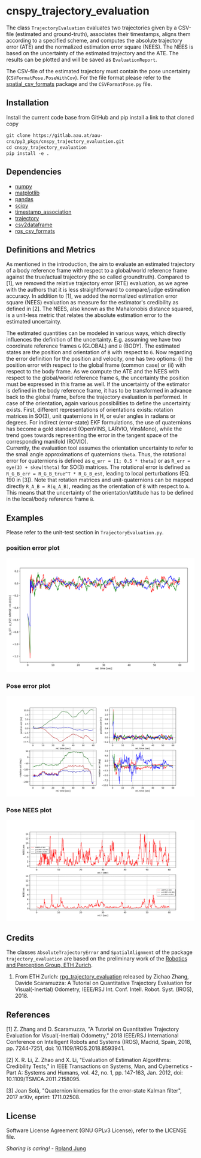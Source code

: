 # cnspy_trajectory_evaluation

The class `TrajectoryEvaluation` evaluates two trajectories given by a CSV-file (estimated and ground-truth), associates their timestamps, aligns them according to a specified scheme, and computes the absolute trajectory error (ATE) and the normalized estimation error square (NEES). The NEES is based on the uncertainty of the estimated trajectory and the ATE. 
The results can be plotted and will be saved as `EvaluationReport`.

The CSV-file of the estimated trajectory must contain the pose uncertainty (`CSVFormatPose.PoseWithCov`). For the file format please refer to the [spatial_csv_formats]() package and the `CSVFormatPose.py` file. 

## Installation

Install the current code base from GitHub and pip install a link to that cloned copy
```
git clone https://gitlab.aau.at/aau-cns/py3_pkgs/cnspy_trajectory_evaluation.git
cd cnspy_trajectory_evaluation
pip install -e .
```


## Dependencies

* [numpy]()
* [matplotlib]()
* [pandas]()
* [scipy]()
* [timestamp_association]()
* [trajectory]()
* [csv2dataframe]()
* [ros_csv_formats]()

## Definitions and Metrics

As mentioned in the introduction, the aim to evaluate an estimated trajectory of a body reference frame with respect to a global/world reference frame against the true/actual trajectory (the so called groundtruth). Compared to [1], we removed the relative trajectory error (RTE) evaluation, as we agree with the authors that it is less straightforward to compare/judge estimation accuracy. In addition to [1], we added the normalized estimation error square (NEES) evaluation as measure for the estimator's credibility as defined in [2]. The NEES, also known as the Mahalonobis distance squared, is a unit-less metric that relates the absolute estimation error to the estimated uncertainty.  

The estimated quantities can be modeled in various ways, which directly influences the definition of the uncertainty. E.g. assuming we have two coordinate reference frames `G` (GLOBAL) and `B` (BODY). The estimated states are the position and orientation of `B` with respect to `G`. Now regarding the error definition for the position and velocity, one has two options: (i) the position error with respect to the global frame (common case) or (ii) with respect to the body frame. 
As we compute the ATE and the NEES with respect to the global/world reference frame `G`, the uncertainty the position must be expressed in this frame as well. If the uncertainty of the estimator is defined in the body reference frame, it has to be transformed in advance back to the global frame, before the trajectory evaluation is performed. 
In case of the orientation, again various possibilities to define the uncertainty exists. 
First, different representations of orientations exists: rotation matrices in SO(3), unit quaternions in H, or euler angles in radians or degrees. For indirect (error-state) EKF formulations, the use of quaternions has become a gold standard (OpenVINS, LARVIO, VinsMono), while the trend goes towards representing the error in the tangent space of the corresponding manifold (ROVIO).  
Currently, the evaluation tool assumes the orientation uncertainty to refer to the small angle approximations of quaternions `theta`.
Thus, the rotational error for quaternions is defined as `q_err = [1; 0.5 * theta]` or as `R_err = eye(3) + skew(theta)` for SO(3) matrices.
The rotational error is defined as `R_G_B_err = R_G_B_true^T * R_G_B_est`, leading to local perturbations (EQ. 190 in [3]). Note that rotation matrices and unit-quaternions can be mapped directly `R_A_B = R(q_A_B)`, reading as the orientation of `B` with respect to `A`. This means that the uncertainty of the orientation/attitude has to be defined in the local/body reference frame `B`.

## Examples

Please refer to the unit-test section in `TrajectoryEvaluation.py`.

### position error plot

![p_ARMSE](./doc/p_ARMSE.png "folder structure")

### Pose error plot

![pose-err-plot](./doc/pose-err-plot.png "folder structure")

### Pose NEES plot

![pose-nees](./doc/pose-nees.png "folder structure")

## Credits

The classes `AbsoluteTrajectoryError` and `SpatialAlignment` of the  package `trajectory_evaluation` are based on the preliminary work of the  [Robotics and Perception Group, ETH Zurich](http://rpg.ifi.uzh.ch/index.html).


1) From ETH Zurich: [rpg_trajectory_evaluation](https://github.com/uzh-rpg/rpg_trajectory_evaluation) released by Zichao Zhang, Davide Scaramuzza: A Tutorial on Quantitative Trajectory Evaluation for Visual(-Inertial) Odometry, IEEE/RSJ Int. Conf. Intell. Robot. Syst. (IROS), 2018.

## References

[1] Z. Zhang and D. Scaramuzza, "A Tutorial on Quantitative Trajectory Evaluation for Visual(-Inertial) Odometry," 2018 IEEE/RSJ International Conference on Intelligent Robots and Systems (IROS), Madrid, Spain, 2018, pp. 7244-7251, doi: 10.1109/IROS.2018.8593941.

[2] X. R. Li, Z. Zhao and X. Li, "Evaluation of Estimation Algorithms: Credibility Tests," in IEEE Transactions on Systems, Man, and Cybernetics - Part A: Systems and Humans, vol. 42, no. 1, pp. 147-163, Jan. 2012, doi: 10.1109/TSMCA.2011.2158095.

[3] Joan Solà, "Quaternion kinematics for the error-state Kalman filter", 2017 arXiv, eprint: 1711.02508.

## License

Software License Agreement (GNU GPLv3  License), refer to the LICENSE file.

*Sharing is caring!* - [Roland Jung](https://github.com/jungr-ait)  
